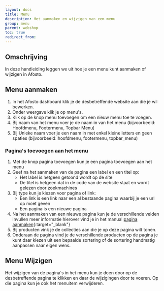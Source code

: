 ```yaml
---
layout: docs
title: Menu
description: Het aanmaken en wijzigen van een menu
group: menu
parent: webshop
toc: true
redirect_from:
---
```

## Omschrijving
In deze handleiding leggen we uit hoe je een menu kunt aanmaken of wijzigen in Afosto.

## Menu aanmaken
1. In het Afosto dashboard klik je de desbetreffende website aan die je wil bewerken.
2. Onder weergave klik je op menu's.
3. Klik op de knop menu toevoegen om een nieuw menu toe te voegen.
4. Bij naam van het menu voer je de naam in van het menu (bijvoorbeeld: Hoofdmenu, Footermenu, Topbar Menu)
5. Bij Unieke naam voer je een naam in met enkel kleine letters en geen spaties (bijvoorbeeld: hoofdmenu, footermenu, topbar_menu)

### Pagina's toevoegen aan het menu
1. Met de knop pagina toevoegen kun je een pagina toevoegen aan het menu
2. Geef na het aanmaken van de pagina een label en een titel op:
   - Het label is hetgeen getoond wordt op de site  
   - De titel is hetgeen dat in de code van de website staat en wordt gelezen door zoekmachines
3. Bij type kun je kiezen voor pagina of link:
   - Een link is een link naar een al bestaande pagina waarbij je een url op moet geven
   - Een pagina is een nieuwe pagina 
4. Na het aanmaken van een nieuwe pagina kun je de verschillende velden invullen meer informatie hierover vind je in het manual [pagina aanmaken](help.afosto.com/pagina-aanmaken){:target="_blank"}
5. Bij producten vink je de collecties aan die je op deze pagina wilt tonen.
6. Onderaan de pagina vind je de verschillende producten op de pagina je kunt daar kiezen uit een bepaalde sortering of de sortering handmatig aanpassen naar eigen wens.

## Menu Wijzigen
Het wijzigen van de pagina's in het menu kun je doen door op de desbetreffende pagina te klikken en daar de wijzigingen door te voeren. Op die pagina kun je ook het menuitem verwijderen.